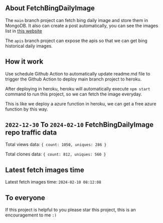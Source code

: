 ## About FetchBingDailyImage

The `main` branch project can fetch bing daily image and store them in MongoDB.
It also can create a post automatically, you can see the images list in [this website](https://oursalbum.netlify.app)

The `apis` branch project can expose the apis so that we can get bing historical daily images.

## How it work

Use schedule Github Action to automatically update readme.md file to trigger the Github Action to deploy main branch project to heroku.

After deploying in heroku, heroku will automatically execute `npm start` command to run this project, so we can fetch the image everyday.

This is like we deploy a azure function in heroku, we can get a free azure function by this way.

## `2022-12-30` To `2024-02-10` FetchBingDailyImage repo traffic data

Total views data: `{ count: 1050, uniques: 286 }`

Total clones data: `{ count: 812, uniques: 560 }`

## Latest fetch images time

Latest fetch images time: `2024-02-10 08:12:08`

## To everyone

If this project is helpful to you please star this project, this is an encouragement to me `:)`



